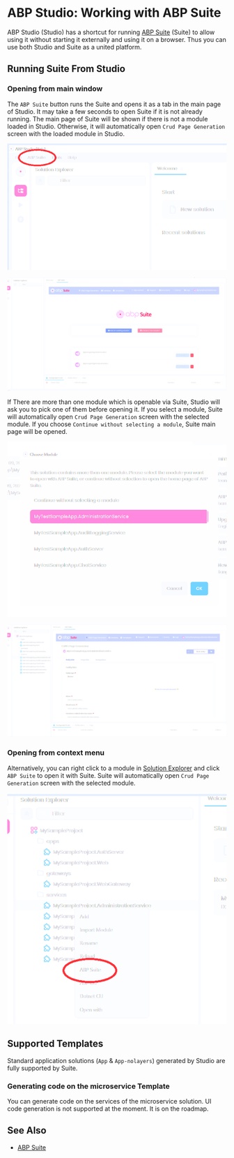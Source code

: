 # ABP Studio: Working with ABP Suite

ABP Studio (Studio) has a shortcut for running [ABP Suite](./abp-suite/index.md) (Suite) to allow using it without starting it externally and using it on a browser. Thus you can use both Studio and Suite as a united platform.

## Running Suite From Studio

### Opening from main window

The `ABP Suite` button runs the Suite and opens it as a tab in the main page of Studio. It may take a few seconds to open Suite if it is not already running. The main page of Suite will be shown if there is not a module loaded in Studio. Otherwise, it will automatically open `Crud Page Generation` screen with the loaded module in Studio.

![suite-button-main-page](./images/suite/suite-button-main-page.png)

![suite-main-page](./images/suite/suite-main-page.png)

If There are more than one module which is openable via Suite, Studio will ask you to pick one of them before opening it. If you select a module, Suite will automatically open `Crud Page Generation` screen with the selected module. If you choose `Continue without selecting a module`, Suite main page will be opened.

![suite-pick-module-window](./images/suite/suite-pick-module-window.png)



![suite-open-with-module](./images/suite/suite-open-with-module.png)

### Opening from context menu

Alternatively, you can right click to a module in [Solution Explorer](solution-explorer.md) and click `ABP Suite` to open it with Suite. Suite will automatically open `Crud Page Generation` screen with the selected module.

![suite-context-menu](./images/suite/suite-context-menu.png)

## Supported Templates

Standard application solutions (`App` & `App-nolayers`)  generated by Studio are fully supported by Suite.

### Generating code on  the microservice Template

You can generate code on the services of the microservice solution. UI code generation is not supported at the moment. It is on the roadmap.

## See Also

* [ABP Suite](./abp-suite/index.md) 